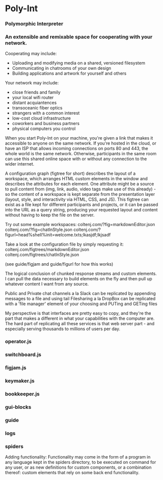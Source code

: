 # Poly-Int
### Polymorphic Interpreter

### An extensible and remixable space for cooperating with your network.

Cooperating may include:
- Uploading and modifying media on a shared, versioned filesystem
- Communicating in chatrooms of your own design
- Building applications and artwork for yourself and others

Your network may include:
- close friends and family
- your local wifi router
- distant acquiantences 
- transoceanic fiber optics
- strangers with a common interest
- low-cost cloud infrastructure
- coworkers and business partners
- physical computers you control

When you start Poly-Int on your machine, you're given a link that makes it accessible to anyone on the same network. If you're hosted in the cloud, or have an ISP that allows incoming connections on ports 80 and 443, the whole world is the same network. Otherwise, participants in the same room can use this shared online space with or without any connection to the wider internet.

A configuration graph (figtree for short) describes the layout of a workspace, which arranges HTML custom elements in the window and describes the attributes for each element. One attribute might be a source to pull content from (img, link, audio, video tags make use of this already) - so the content of a workspace is kept separate from the presentation layer (layout, style, and interactivity via HTML, CSS, and JS). This figtree can exist as a file kept for different participants and projects, or it can be passed into the URL as a query string, producing your requested layout and content without having to keep the file on the server.

Try out some example workspaces:
coltenj.com/?fig=markdownEditor.json
coltenj.com/?fig=chatInStyle.json
coltenj.com/?figurl=head%shell%init=welcome.txts;lkasjdf;lkjsadf

Take a look at the configuration file by simply requesting it:
coltenj.com/figtrees/markdownEditor.json
coltenj.com/figtrees/chatInStyle.json

(see guide/figjam and guide/figurl for how this works)

The logical conclusion of chunked response streams and custom elements. I can pull the data necessary to build elements on the fly and then pull up whatever content I want from any source.

Public and Private chat channels a la Slack can be replicated by appending messages to a file and using tail 
Filesharing a la DropBox can be replicated with a 'file manager' element of your choosing and PUTing and GETing files 

My perspective is that interfaces are pretty easy to copy, and they're the part that makes a different in what your capabilities with the computer are. The hard part of replicating all these services is that web server part - and especially serving thousands to millions of users per day. 

### operator.js
### switchboard.js
### figjam.js

### keymaker.js
### bookkeeper.js

### gui-blocks
### guide
### logs
### spiders

Adding functionality:
Functionality may come in the form of a program in any language kept in the spiders directory, to be executed on command for any user, or as new definitions for custom components, or a combination thereof: custom elements that rely on some back end functionality.